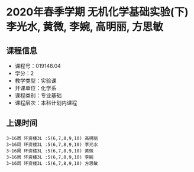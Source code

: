 # 2020年春季学期 无机化学基础实验(下) 李光水, 黄微, 李婉, 高明丽, 方思敏






## 课程信息

- 课程号：019148.04
- 学分：2
- 教学类型：实验课
- 开课单位：化学系
- 课程类别：专业基础
- 课程层次：本科计划内课程

## 上课时间

```
3~16周 环资楼3L :5(6,7,8,9,10) 高明丽
3~16周 环资楼3L :5(6,7,8,9,10) 李光水
3~16周 环资楼3L :5(6,7,8,9,10) 黄微
3~16周 环资楼3L :5(6,7,8,9,10) 李婉
3~16周 环资楼3L :5(6,7,8,9,10) 方思敏
```

